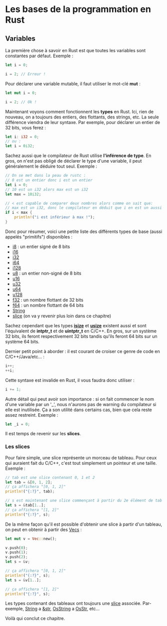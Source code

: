 # Les bases de la programmation en Rust

## Variables

La première chose à savoir en Rust est que toutes les variables sont constantes par défaut. Exemple :

```Rust
let i = 0;

i = 2; // Erreur !
```

Pour déclarer une variable mutable, il faut utiliser le mot-clé __mut__ :

```Rust
let mut i = 0;

i = 2; // Ok !
```

Maintenant voyons comment fonctionnent les __types__ en Rust. Ici, rien de nouveau, on a toujours des entiers, des flottants, des strings, etc. La seule différence viendra de leur syntaxe. Par exemple, pour déclarer un entier de 32 bits, vous ferez :

```Rust
let i: i32 = 0;
// ou :
let i = 0i32;
```

Sachez aussi que le compilateur de Rust utilise __l'inférence de type__. En gros, on n'est pas obligé de déclarer le type d'une variable, il peut généralement le déduire tout seul. Exemple :

```Rust
// On se met dans la peau de rustc :
// 0 est un entier donc i est un entier
let i = 0;
// 10 est un i32 alors max est un i32
let max = 10i32;

// < est capable de comparer deux nombres alors comme on sait que:
// max est un i32, donc le compilateur en déduit que i en est un aussi
if i < max {
    println!("i est inférieur à max !");
}
```

Donc pour résumer, voici une petite liste des différents types de base (aussi appelés "primitifs") disponibles :

-   [i8](https://doc.rust-lang.org/stable/std/primitive.i8.html) : un entier signé de 8 bits
-   [i16](https://doc.rust-lang.org/stable/std/primitive.i16.html)
-   [i32](https://doc.rust-lang.org/stable/std/primitive.i32.html)
-   [i64](https://doc.rust-lang.org/stable/std/primitive.i64.html)
-   [i128](https://doc.rust-lang.org/stable/std/primitive.i128.html)
-   [u8](https://doc.rust-lang.org/stable/std/primitive.u8.html) : un entier non-signé de 8 bits
-   [u16](https://doc.rust-lang.org/stable/std/primitive.u16.html)
-   [u32](https://doc.rust-lang.org/stable/std/primitive.u32.html)
-   [u64](https://doc.rust-lang.org/stable/std/primitive.u64.html)
-   [u128](https://doc.rust-lang.org/stable/std/primitive.u128.html)
-   [f32](https://doc.rust-lang.org/stable/std/primitive.f32.html) : un nombre flottant de 32 bits
-   [f64](https://doc.rust-lang.org/stable/std/primitive.f64.html) : un nombre flottant de 64 bits
-   [String](https://doc.rust-lang.org/stable/std/string/struct.String.html)
-   [slice](https://doc.rust-lang.org/stable/std/primitive.slice.html) (on va y revenir plus loin dans ce chapitre)

Sachez cependant que les types [__isize__](https://doc.rust-lang.org/stable/std/primitive.isize.html) et [__usize__](https://doc.rust-lang.org/stable/std/primitive.usize.html) existent aussi et sont l'équivalent de __intptr_t__ et de __uintptr_t__ en C/C++. En gros, sur un système 32 bits, ils feront respectivement 32 bits tandis qu'ils feront 64 bits sur un système 64 bits.

Dernier petit point à aborder : il est courant de croiser ce genre de code en C/C++/Java/etc... :

```Rust
i++;
++i;
```

Cette syntaxe est invalide en Rust, il vous faudra donc utiliser :

```Rust
i += 1;
```

Autre détail qui peut avoir son importance : si on fait commencer le nom d'une variable par un '_', nous n'aurons pas de warning du compilateur si elle est inutilisée. Ça a son utilité dans certains cas, bien que cela reste assez restreint. Exemple :

```Rust
let _i = 0;
```

Il est temps de revenir sur les __slices__.

### Les slices

Pour faire simple, une slice représente un morceau de tableau. Pour ceux qui auraient fait du C/C++, c'est tout simplement un pointeur et une taille. Exemple :

```Rust
// tab est une slice contenant 0, 1 et 2
let tab = &[0, 1, 2];
// ça affichera "[0, 1, 2]"
println!("{:?}", tab);

// s est maintenant une slice commençant à partir du 2e élément de tab
let s = &tab[1..];
// ça affichera "[1, 2]"
println!("{:?}", s);
```

De la même façon qu'il est possible d'obtenir une slice à partir d'un tableau, on peut en obtenir à partir des [Vecs](https://doc.rust-lang.org/stable/std/vec/struct.Vec.html) :

```Rust
let mut v = Vec::new();

v.push(0);
v.push(1);
v.push(2);
let s = &v;

// ça affichera "[0, 1, 2]"
println!("{:?}", s);
let s = &v[1..];

// ça affichera "[1, 2]"
println!("{:?}", s);
```

Les types contenant des tableaux ont toujours une [slice](https://doc.rust-lang.org/stable/std/primitive.slice.html) associée. Par-exemple, [String](https://doc.rust-lang.org/stable/std/string/struct.String.html) a [&str](https://doc.rust-lang.org/stable/std/primitive.str.html), [OsString](https://doc.rust-lang.org/stable/std/ffi/struct.OsString.html) a [OsStr](https://doc.rust-lang.org/stable/std/ffi/struct.OsStr.html), etc...

Voilà qui conclut ce chapitre.
